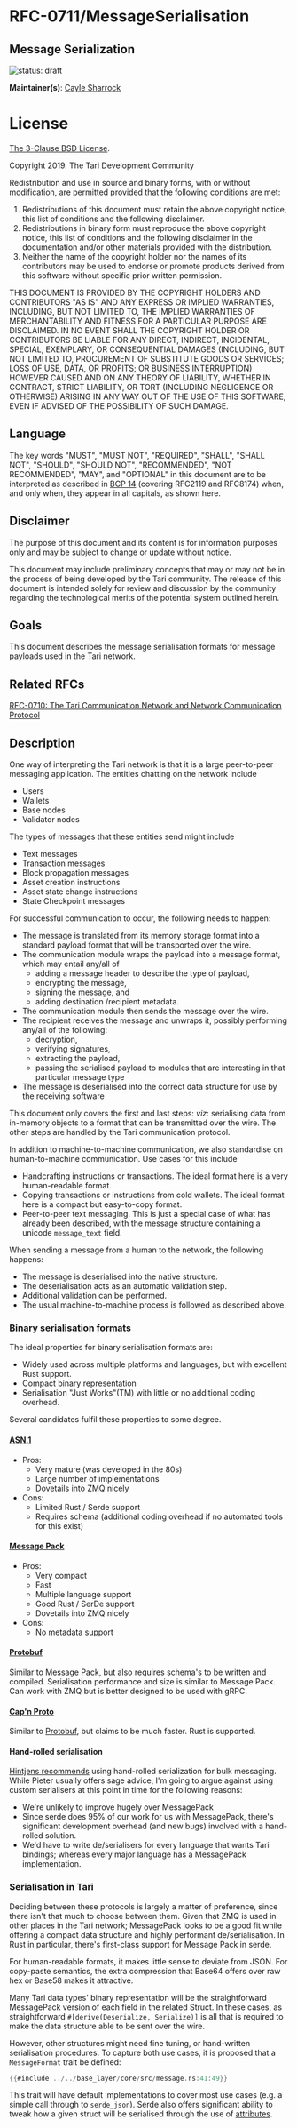 # RFC-0711/MessageSerialisation

## Message Serialization

![status: draft](theme/images/status-draft.svg)

**Maintainer(s)**: [Cayle Sharrock](https://github.com/CjS77)

# License

[ The 3-Clause BSD License](https://opensource.org/licenses/BSD-3-Clause).

Copyright 2019. The Tari Development Community

Redistribution and use in source and binary forms, with or without modification, are permitted provided that the
following conditions are met:

1. Redistributions of this document must retain the above copyright notice, this list of conditions and the following
   disclaimer.
2. Redistributions in binary form must reproduce the above copyright notice, this list of conditions and the following
   disclaimer in the documentation and/or other materials provided with the distribution.
3. Neither the name of the copyright holder nor the names of its contributors may be used to endorse or promote products
   derived from this software without specific prior written permission.

THIS DOCUMENT IS PROVIDED BY THE COPYRIGHT HOLDERS AND CONTRIBUTORS "AS IS" AND ANY EXPRESS OR IMPLIED WARRANTIES,
INCLUDING, BUT NOT LIMITED TO, THE IMPLIED WARRANTIES OF MERCHANTABILITY AND FITNESS FOR A PARTICULAR PURPOSE ARE
DISCLAIMED. IN NO EVENT SHALL THE COPYRIGHT HOLDER OR CONTRIBUTORS BE LIABLE FOR ANY DIRECT, INDIRECT, INCIDENTAL,
SPECIAL, EXEMPLARY, OR CONSEQUENTIAL DAMAGES (INCLUDING, BUT NOT LIMITED TO, PROCUREMENT OF SUBSTITUTE GOODS OR
SERVICES; LOSS OF USE, DATA, OR PROFITS; OR BUSINESS INTERRUPTION) HOWEVER CAUSED AND ON ANY THEORY OF LIABILITY,
WHETHER IN CONTRACT, STRICT LIABILITY, OR TORT (INCLUDING NEGLIGENCE OR OTHERWISE) ARISING IN ANY WAY OUT OF THE USE OF
THIS SOFTWARE, EVEN IF ADVISED OF THE POSSIBILITY OF SUCH DAMAGE.

## Language

The key words "MUST", "MUST NOT", "REQUIRED", "SHALL", "SHALL NOT", "SHOULD", "SHOULD NOT", "RECOMMENDED",
"NOT RECOMMENDED", "MAY", and "OPTIONAL" in this document are to be interpreted as described in
[BCP 14](https://tools.ietf.org/html/bcp14) (covering RFC2119 and RFC8174) when, and only when, they appear in all capitals, as
shown here.

## Disclaimer

The purpose of this document and its content is for information purposes only and may be subject to change or update
without notice.

This document may include preliminary concepts that may or may not be in the process of being developed by the Tari
community. The release of this document is intended solely for review and discussion by the community regarding the
technological merits of the potential system outlined herein.

## Goals

This document describes the message serialisation formats for message payloads used in the Tari network.

## Related RFCs

[RFC-0710: The Tari Communication Network and Network Communication Protocol](RFC-0170_NetworkCommunicationProtocol.md)

## Description

One way of interpreting the Tari network is that it is a large peer-to-peer messaging application. The entities chatting
on the network include

* Users
* Wallets
* Base nodes
* Validator nodes

The types of messages that these entities send might include

* Text messages
* Transaction messages
* Block propagation messages
* Asset creation instructions
* Asset state change instructions
* State Checkpoint messages

For successful communication to occur, the following needs to happen:

* The message is translated from its memory storage format into a standard payload format that will be transported over
  the wire.
* The communication module wraps the payload into a message format, which may entail any/all of
  * adding a message header to describe the type of payload,
  * encrypting the message,
  * signing the message, and
  * adding destination /recipient metadata.
* The communication module then sends the message over the wire.
* The recipient receives the message and unwraps it, possibly performing any/all of the following:
  * decryption,
  * verifying signatures,
  * extracting the payload,
  * passing the serialised payload to modules that are interesting in that particular message type
* The message is deserialised into the correct data structure for use by the receiving software

This document only covers the first and last steps: _viz_: serialising data from in-memory objects to a format that can
be transmitted over the wire. The other steps are handled by the Tari communication protocol.

In addition to machine-to-machine communication, we also standardise on human-to-machine communication. Use cases for
this include

* Handcrafting instructions or transactions. The ideal format here is a very human-readable format.
* Copying transactions or instructions from cold wallets. The ideal format here is a compact but easy-to-copy format.
* Peer-to-peer text messaging. This is just a special case of what has already been described, with the message
  structure containing a unicode `message_text` field.

When sending a message from a human to the network, the following happens:

* The message is deserialised into the native structure.
* The deserialisation acts as an automatic validation step.
* Additional validation can be performed.
* The usual machine-to-machine process is followed as described above.

### Binary serialisation formats

The ideal properties for binary serialisation formats are:

* Widely used across multiple platforms and languages, but with excellent Rust support.
* Compact binary representation
* Serialisation "Just Works"(TM) with little or no additional coding overhead.

Several candidates fulfil these properties to some degree.

#### [ASN.1](http://www.itu.int/ITU-T/asn1/index.html)

* Pros:
  * Very mature (was developed in the 80s)
  * Large number of implementations
  * Dovetails into ZMQ nicely
* Cons:
  * Limited Rust / Serde support
  * Requires schema (additional coding overhead if no automated tools for this exist)


#### [Message Pack](http://msgpack.org/)

* Pros:
  * Very compact
  * Fast
  * Multiple language support
  * Good Rust / SerDe support
  * Dovetails into ZMQ nicely
* Cons:
  * No metadata support

#### [Protobuf](https://code.google.com/p/protobuf/)

Similar to [Message Pack](#message-pack), but also requires schema's to be written and compiled. Serialisation performance and size
is similar to Message Pack. Can work with ZMQ but is better designed to be used with gRPC.

#### [Cap'n Proto](http://kentonv.github.io/capnproto/)

Similar to [Protobuf](#protobuf), but claims to be much faster. Rust is supported.

#### Hand-rolled serialisation

[Hintjens recommends](http://zguide.zeromq.org/py:chapter7#Serialization-Libraries) using hand-rolled serialization for
bulk messaging. While Pieter usually offers sage advice, I'm going to argue against using custom serialisers at this
point in time for the following reasons:
* We're unlikely to improve hugely over MessagePack
* Since serde does 95% of our work for us with MessagePack, there's significant development overhead (and new bugs)
  involved with a hand-rolled solution.
* We'd have to write de/serialisers for every language that wants Tari bindings; whereas every major language has a
  MessagePack implementation.

### Serialisation in Tari

Deciding between these protocols is largely a matter of preference, since there isn't that much to choose between them.
Given that ZMQ is used in other places in the Tari network; MessagePack looks to be a good fit while offering a compact
data structure and highly performant de/serialisation. In Rust in particular, there's first-class support for Message
Pack in serde.

For human-readable formats, it makes little sense to deviate from JSON. For copy-paste semantics, the extra compression
that Base64 offers over raw hex or Base58 makes it attractive.

Many Tari data types' binary representation will be the straightforward MessagePack version of each field in the related
Struct. In these cases, as straightforward `#[derive(Deserialize, Serialize)]` is all that is required to make the data
structure able to be sent over the wire.

However, other structures might need fine tuning, or hand-written serialisation procedures. To capture both use cases,
it is proposed that a `MessageFormat` trait be defined:

```rust
{{#include ../../base_layer/core/src/message.rs:41:49}}
```

This trait will have default implementations to cover most use cases (e.g. a simple call through to `serde_json`). Serde
also offers significant ability to tweak how a given struct will be serialised through the use of
[attributes](https://serde.rs/attributes.html).